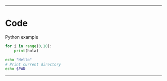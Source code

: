 
---
# Code 

Python example

``` python
for i in range(0,10):
	print(hola)
```

``` bash
echo "Hello"
# Print current directory
echo $PWD
```

---
